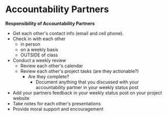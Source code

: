 # Accountability Partners

**Responsibility of Accountability Partners**

* Get each other's contact info \(email and cell phone\).
* Check in with each other 
  * in person 
  * on a weekly basis 
  * OUTSIDE of class
* Conduct a weekly review
  * Review each other's calendar
  * Review each other's project tasks \(are they actionable?\)
    * Are they complete?
      * Document anything that you discussed with your accountability partner in your weekly status post
* Add your partners feedback in your weekly status post on your project website
* Take notes for each other's presentations
* Provide moral support and encouragement

